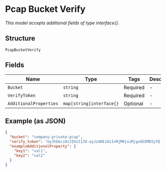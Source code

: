
# Pcap Bucket Verify

*This model accepts additional fields of type interface{}.*

## Structure

`PcapBucketVerify`

## Fields

| Name | Type | Tags | Description |
|  --- | --- | --- | --- |
| `Bucket` | `string` | Required | - |
| `VerifyToken` | `string` | Required | - |
| `AdditionalProperties` | `map[string]interface{}` | Optional | - |

## Example (as JSON)

```json
{
  "bucket": "company-private-pcap",
  "verify_token": "eyJhbGciOiJIUzI1J9.eyJzdWIiOiIxMjM0joiMjgxOG5MDIyfQ.2rzcRvMA3Eg09NnjCAC-1EWMRtxAnFDM",
  "exampleAdditionalProperty": {
    "key1": "val1",
    "key2": "val2"
  }
}
```


